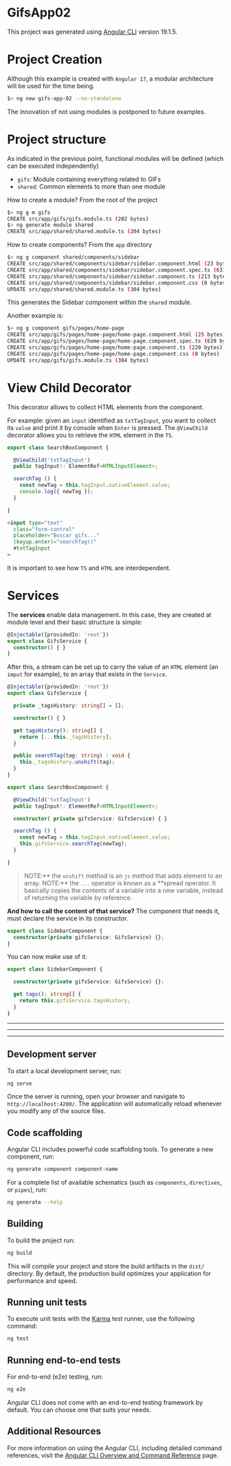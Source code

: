 # GifsApp02

This project was generated using [Angular CLI](https://github.com/angular/angular-cli) version 19.1.5.

# Project Creation

Although this example is created with `Angular 17`, a modular architecture will be used for the time being.

```bash
$> ng new gifs-app-02 --no-standalone
```

The innovation of not using modules is postponed to future examples.

# Project structure

As indicated in the previous point, functional modules will be defined (which can be executed independently)

* `gifs`: Module containing everything related to GIFs
* `shared`: Common elements to more than one module

How to create a module? From the root of the project

```bash
$> ng g m gifs
CREATE src/app/gifs/gifs.module.ts (202 bytes)
$> ng generate module shared
CREATE src/app/shared/shared.module.ts (204 bytes)
```

How to create components? From the `app` directory

```bash
$> ng g component shared/components/sidebar
CREATE src/app/shared/components/sidebar/sidebar.component.html (23 bytes)
CREATE src/app/shared/components/sidebar/sidebar.component.spec.ts (631 bytes)
CREATE src/app/shared/components/sidebar/sidebar.component.ts (213 bytes)
CREATE src/app/shared/components/sidebar/sidebar.component.css (0 bytes)
UPDATE src/app/shared/shared.module.ts (304 bytes)
```

This generates the Sidebar component within the `shared` module.

Another example is: 

```bash
$> ng g component gifs/pages/home-page
CREATE src/app/gifs/pages/home-page/home-page.component.html (25 bytes)
CREATE src/app/gifs/pages/home-page/home-page.component.spec.ts (639 bytes)
CREATE src/app/gifs/pages/home-page/home-page.component.ts (220 bytes)
CREATE src/app/gifs/pages/home-page/home-page.component.css (0 bytes)
UPDATE src/app/gifs/gifs.module.ts (384 bytes)
```

# View Child Decorator

This decorator allows to collect HTML elements from the component.

For example: given an `input` identified as `txtTagInput`, you want to collect its `value` and print it by console when `Enter` is pressed. The `@ViewChild` decorator allows you to retrieve the `HTML` element in the `TS`.

```typescript
export class SearchBoxComponent {

  @ViewChild('txtTagInput')
  public tagInput!: ElementRef<HTMLInputElement>;

  searchTag () {
    const newTag = this.tagInput.nativeElement.value;
    console.log({ newTag });
  }

}
```

```html
<input type="text"
  class="form-control"
  placeholder="Buscar gifs..."
  (keyup.enter)="searchTag()"
  #txtTagInput
>	
```

It is important to see how `TS` and `HTML` are interdependent.

# Services

The **services** enable data management. In this case, they are created at module level and their basic structure is simple:

```typescript
@Injectable({providedIn: 'root'})
export class GifsService {
  constructor() { }
}
```

After this, a stream can be set up to carry the value of an `HTML` element (an `imput` for example), to an array that exists in the `Service`.

```typescript
@Injectable({providedIn: 'root'})
export class GifsService {

  private _tagsHistory: string[] = [];

  constructor() { }

  get tagsHistory(): string[] {
    return [...this._tagsHistory];
  }

  public searchTag(tag: string) : void {
    this._tagsHistory.unshift(tag);
  }
}
```

```typescript
export class SearchBoxComponent {

  @ViewChild('txtTagInput')
  public tagInput!: ElementRef<HTMLInputElement>;

  constructor( private gifsService: GifsService) { }

  searchTag () {
    const newTag = this.tagInput.nativeElement.value;
    this.gifsService.searchTag(newTag);
  }

}
```

> NOTE:** the `unshift` method is an `js` method that adds element to an array.
> NOTE:** the `...` operator is known as a **spread operator. It basically copies the contents of a variable into a new variable, instead of returning the variable by reference.

**And how to call the content of that service?** The component that needs it, must declare the service in its constructor.

```typescript
export class SidebarComponent {
  constructor(private gifsService: GifsService) {};
}
```

You can now make use of it:

```typescript
export class SidebarComponent {

  constructor(private gifsService: GifsService) {};

  get tags(): string[] {
    return this.gifsService.tagsHistory;
  }
}  
```

---
---
---

## Development server

To start a local development server, run:

```bash
ng serve
```

Once the server is running, open your browser and navigate to `http://localhost:4200/`. The application will automatically reload whenever you modify any of the source files.

## Code scaffolding

Angular CLI includes powerful code scaffolding tools. To generate a new component, run:

```bash
ng generate component component-name
```

For a complete list of available schematics (such as `components`, `directives`, or `pipes`), run:

```bash
ng generate --help
```

## Building

To build the project run:

```bash
ng build
```

This will compile your project and store the build artifacts in the `dist/` directory. By default, the production build optimizes your application for performance and speed.

## Running unit tests

To execute unit tests with the [Karma](https://karma-runner.github.io) test runner, use the following command:

```bash
ng test
```

## Running end-to-end tests

For end-to-end (e2e) testing, run:

```bash
ng e2e
```

Angular CLI does not come with an end-to-end testing framework by default. You can choose one that suits your needs.

## Additional Resources

For more information on using the Angular CLI, including detailed command references, visit the [Angular CLI Overview and Command Reference](https://angular.dev/tools/cli) page.
